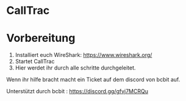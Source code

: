 # CallTrac

# Vorbereitung

1. Installiert euch WireShark: https://www.wireshark.org/
2. Startet CallTrac
3. Hier werdet ihr durch alle schritte durchgeleitet.


Wenn ihr hilfe bracht macht ein Ticket auf dem discord von bcbit auf.



Unterstützt durch bcbit : https://discord.gg/gfvj7MCRQu
